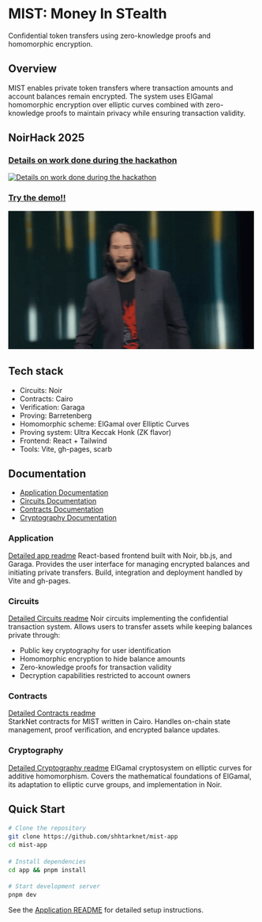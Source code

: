 # MIST: Money In STealth

Confidential token transfers using zero-knowledge proofs and homomorphic encryption.

## Overview

MIST enables private token transfers where transaction amounts and account balances remain encrypted. The system uses ElGamal homomorphic encryption over elliptic curves combined with zero-knowledge proofs to maintain privacy while ensuring transaction validity.

## NoirHack 2025

### [Details on work done during the hackathon](noirhack.md)
[![Details on work done during the hackathon](media/what-did-u-do.gif)](noirhack.md)


### [Try the demo!!]([noirhack.md](https://shhtarknet.github.io/mist))

[![Check it out](media/check-it-out.gif)](https://shhtarknet.github.io/mist)

## Tech stack
* Circuits: Noir
* Contracts: Cairo
* Verification: Garaga
* Proving: Barretenberg
* Homomorphic scheme: ElGamal over Elliptic Curves
* Proving system: Ultra Keccak Honk (ZK flavor)
* Frontend: React + Tailwind
* Tools: Vite, gh-pages, scarb

## Documentation

- [Application Documentation](app/readme.md)
- [Circuits Documentation](circuits.md)
- [Contracts Documentation](contracts.md)  
- [Cryptography Documentation](cryptography.md)

### Application
[Detailed app readme](app/readme.md)
React-based frontend built with Noir, bb.js, and Garaga. Provides the user interface for managing encrypted balances and initiating private transfers. Build, integration and deployment handled by Vite and gh-pages.

### Circuits
[Detailed Circuits readme](circuits.md)
Noir circuits implementing the confidential transaction system. Allows users to transfer assets while keeping balances private through:
- Public key cryptography for user identification
- Homomorphic encryption to hide balance amounts
- Zero-knowledge proofs for transaction validity
- Decryption capabilities restricted to account owners

### Contracts
[Detailed Contracts readme](contracts.md)  
StarkNet contracts for MIST written in Cairo. Handles on-chain state management, proof verification, and encrypted balance updates.

### Cryptography
[Detailed Cryptography readme](cryptography.md)
ElGamal cryptosystem on elliptic curves for additive homomorphism. Covers the mathematical foundations of ElGamal, its adaptation to elliptic curve groups, and implementation in Noir.

## Quick Start

```bash
# Clone the repository
git clone https://github.com/shhtarknet/mist-app
cd mist-app

# Install dependencies
cd app && pnpm install

# Start development server
pnpm dev
```

See the [Application README](app/readme.md) for detailed setup instructions.

